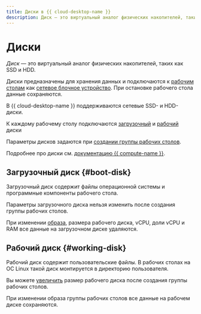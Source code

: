 ```yaml
---
title: Диски в {{ cloud-desktop-name }}
description: Диск — это виртуальный аналог физических накопителей, таких как SSD и HDD. Диски предназначены для хранения данных и подключаются к рабочим столам как сетевое блочное устройство.
---
```


# Диски

_Диск_ — это виртуальный аналог физических накопителей, таких как SSD и HDD.

Диски предназначены для хранения данных и подключаются к [рабочим столам](desktops-and-groups.md) как [сетевое блочное устройство](https://en.wikipedia.org/wiki/Network_block_device). При остановке рабочего стола данные сохраняются.

В {{ cloud-desktop-name }} поддерживаются сетевые SSD- и HDD-диски.

К каждому рабочему столу подключаются [загрузочный](#boot-disk) и [рабочий](#working-disk) диски

Параметры дисков задаются при [создании группы рабочих столов](../operations/desktop-groups/create.md).

Подробнее про диски см. [документацию {{ compute-name }}](../../compute/concepts/disk.md).

## Загрузочный диск {#boot-disk}

Загрузочный диск содержит файлы операционной системы и программные компоненты рабочего стола.

Параметры загрузочного диска нельзя изменить после создания группы рабочих столов.

При изменении [образа](images.md), размера рабочего диска, vCPU, доли vCPU и RAM все данные на загрузочном диске удаляются.

## Рабочий диск {#working-disk}

Рабочий диск содержит пользовательские файлы. В рабочих столах на ОС Linux такой диск монтируется в директорию пользователя.

Вы можете [увеличить](../operations/desktop-groups/update.md) размер рабочего диска после создания группы рабочих столов.

При изменении образа группы рабочих столов все данные на рабочем диске сохраняются.
